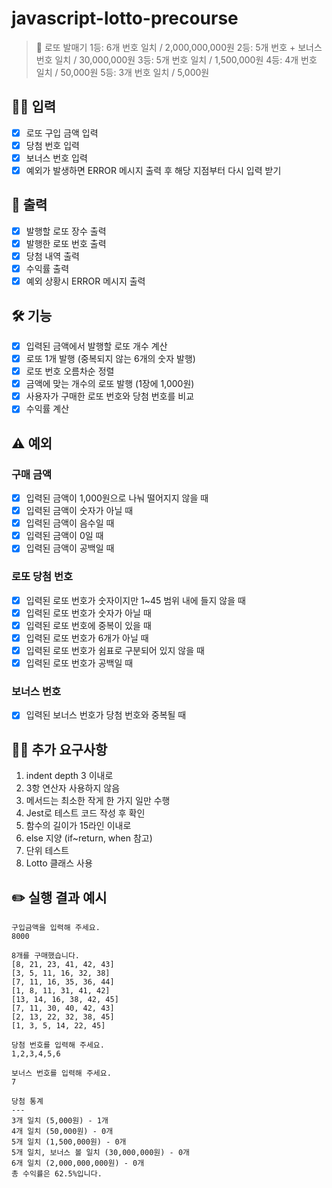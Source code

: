 # javascript-lotto-precourse

> 🎱 로또 발매기
1등: 6개 번호 일치 / 2,000,000,000원
2등: 5개 번호 + 보너스 번호 일치 / 30,000,000원
3등: 5개 번호 일치 / 1,500,000원
4등: 4개 번호 일치 / 50,000원
5등: 3개 번호 일치 / 5,000원

## ✍🏻 입력
- [x] 로또 구입 금액 입력
- [x] 당첨 번호 입력
- [x] 보너스 번호 입력
- [x] 예외가 발생하면 ERROR 메시지 출력 후 해당 지점부터 다시 입력 받기

## 💬 출력
- [x] 발행할 로또 장수 출력
- [x] 발행한 로또 번호 출력
- [x] 당첨 내역 출력
- [x] 수익률 출력
- [x] 예외 상황시 ERROR 메시지 출력

## 🛠️ 기능
- [x] 입력된 금액에서 발행할 로또 개수 계산
- [x] 로또 1개 발행 (중복되지 않는 6개의 숫자 발행)
- [x] 로또 번호 오름차순 정렬
- [x] 금액에 맞는 개수의 로또 발행 (1장에 1,000원)
- [x] 사용자가 구매한 로또 번호와 당첨 번호를 비교
- [x] 수익률 계산

## ⚠️ 예외
### 구매 금액
- [x] 입력된 금액이 1,000원으로 나눠 떨어지지 않을 때
- [x] 입력된 금액이 숫자가 아닐 때
- [x] 입력된 금액이 음수일 때
- [x] 입력된 금액이 0일 때
- [x] 입력된 금액이 공백일 때
### 로또 당첨 번호
- [x] 입력된 로또 번호가 숫자이지만 1~45 범위 내에 들지 않을 때
- [x] 입력된 로또 번호가 숫자가 아닐 때
- [x] 입력된 로또 번호에 중복이 있을 때
- [x] 입력된 로또 번호가 6개가 아닐 때
- [x] 입력된 로또 번호가 쉼표로 구분되어 있지 않을 때
- [x] 입력된 로또 번호가 공백일 때
### 보너스 번호
- [x] 입력된 보너스 번호가 당첨 번호와 중복될 때

## 🙏🏻 추가 요구사항
1. indent depth 3 이내로
2. 3항 연산자 사용하지 않음
3. 메서드는 최소한 작게 한 가지 일만 수행
4. Jest로 테스트 코드 작성 후 확인
5. 함수의 길이가 15라인 이내로
6. else 지양 (if~return, when 참고)
7. 단위 테스트
8. Lotto 클래스 사용

## ✏️ 실행 결과 예시
```
구입금액을 입력해 주세요.
8000

8개를 구매했습니다.
[8, 21, 23, 41, 42, 43] 
[3, 5, 11, 16, 32, 38] 
[7, 11, 16, 35, 36, 44] 
[1, 8, 11, 31, 41, 42] 
[13, 14, 16, 38, 42, 45] 
[7, 11, 30, 40, 42, 43] 
[2, 13, 22, 32, 38, 45] 
[1, 3, 5, 14, 22, 45]

당첨 번호를 입력해 주세요.
1,2,3,4,5,6

보너스 번호를 입력해 주세요.
7

당첨 통계
---
3개 일치 (5,000원) - 1개
4개 일치 (50,000원) - 0개
5개 일치 (1,500,000원) - 0개
5개 일치, 보너스 볼 일치 (30,000,000원) - 0개
6개 일치 (2,000,000,000원) - 0개
총 수익률은 62.5%입니다.
```